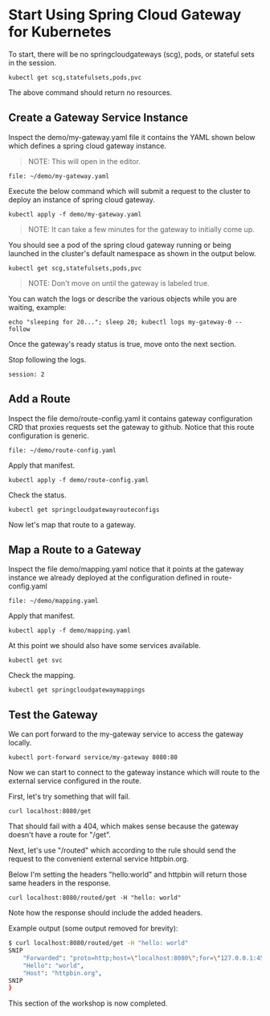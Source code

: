 # Start Using Spring Cloud Gateway for Kubernetes

To start, there will be no springcloudgateways (scg), pods, or stateful sets in the session.

```execute-1
kubectl get scg,statefulsets,pods,pvc
```

The above command should return no resources.

## Create a Gateway Service Instance

Inspect the demo/my-gateway.yaml file it contains the YAML shown below which defines a spring cloud gateway instance.

>NOTE: This will open in the editor.

```editor:open-file
file: ~/demo/my-gateway.yaml
```

Execute the below command which will submit a request to the cluster to deploy an instance of spring cloud gateway.

```execute-1
kubectl apply -f demo/my-gateway.yaml 
```

>NOTE: It can take a few minutes for the gateway to initially come up.

You should see a pod of the spring cloud gateway running or being launched in the cluster's default namespace as shown in the output below.

```execute-1
kubectl get scg,statefulsets,pods,pvc
```

>NOTE: Don't move on until the gateway is labeled true.

You can watch the logs or describe the various objects while you are waiting, example:

```execute-2
echo "sleeping for 20..."; sleep 20; kubectl logs my-gateway-0 --follow
```

Once the gateway's ready status is true, move onto the next section.

Stop following the logs.

```terminal:interrupt
session: 2
```

## Add a Route

Inspect the file demo/route-config.yaml it contains gateway configuration CRD that proxies requests set the gateway to github. Notice that this route configuration is generic.

```editor:open-file
file: ~/demo/route-config.yaml
```

Apply that manifest.

```execute-1
kubectl apply -f demo/route-config.yaml
```

Check the status.

```execute-1
kubectl get springcloudgatewayrouteconfigs
```

Now let's map that route to a gateway.

## Map a Route to a Gateway

Inspect the file demo/mapping.yaml notice that it points at the gateway instance we already deployed at the configuration defined in route-config.yaml

```editor:open-file
file: ~/demo/mapping.yaml
```

Apply that manifest.

```execute-1
kubectl apply -f demo/mapping.yaml
```

At this point we should also have some services available.

```execute-1
kubectl get svc
```

Check the mapping.

```execute-1
kubectl get springcloudgatewaymappings
```

## Test the Gateway

We can port forward to the my-gateway service to access the gateway locally.

```execute-2
kubectl port-forward service/my-gateway 8080:80
```

Now we can start to connect to the gateway instance which will route to the external service configured in the route.

First, let's try something that will fail.

```execute-1
curl localhost:8080/get
```

That should fail with a 404, which makes sense because the gateway doesn't have a route for "/get".

Next, let's use "/routed" which according to the rule should send the request to the convenient external service httpbin.org.

Below I'm setting the headers "hello:world" and httpbin will return those same headers in the response.

```execute-1
curl localhost:8080/routed/get -H "hello: world"
```

Note how the response should include the added headers.

Example output (some output removed for brevity):

```bash
$ curl localhost:8080/routed/get -H "hello: world"
SNIP
    "Forwarded": "proto=http;host=\"localhost:8080\";for=\"127.0.0.1:45948\"", 
    "Hello": "world", 
    "Host": "httpbin.org", 
SNIP
}
```

This section of the workshop is now completed.